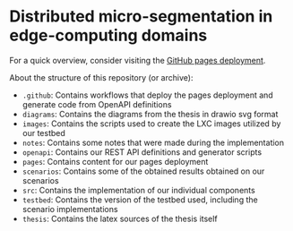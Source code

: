 # Distributed micro-segmentation in edge-computing domains

For a quick overview, consider visiting the [GitHub pages deployment](https://friwidev.github.io/thesis).

About the structure of this repository (or archive):

+ `.github`: Contains workflows that deploy the pages deployment and generate code from OpenAPI definitions
+ `diagrams`: Contains the diagrams from the thesis in drawio svg format
+ `images`: Contains the scripts used to create the LXC images utilized by our testbed
+ `notes`: Contains some notes that were made during the implementation
+ `openapi`: Contains our REST API definitions and generator scripts
+ `pages`: Contains content for our pages deployment
+ `scenarios`: Contains some of the obtained results obtained on our scenarios
+ `src`: Contains the implementation of our individual components
+ `testbed`: Contains the version of the testbed used, including the scenario implementations
+ `thesis`: Contains the latex sources of the thesis itself
